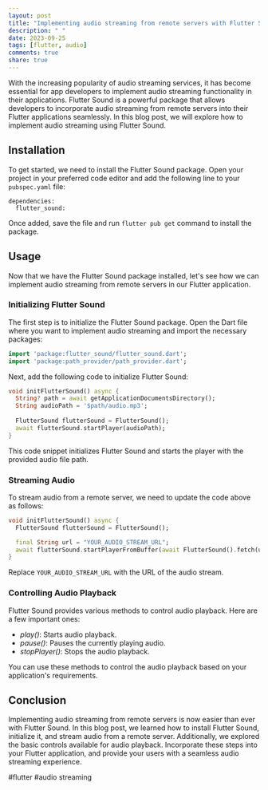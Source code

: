 ```yaml
---
layout: post
title: "Implementing audio streaming from remote servers with Flutter Sound"
description: " "
date: 2023-09-25
tags: [flutter, audio]
comments: true
share: true
---
```


With the increasing popularity of audio streaming services, it has become essential for app developers to implement audio streaming functionality in their applications. Flutter Sound is a powerful package that allows developers to incorporate audio streaming from remote servers into their Flutter applications seamlessly. In this blog post, we will explore how to implement audio streaming using Flutter Sound.

## Installation

To get started, we need to install the Flutter Sound package. Open your project in your preferred code editor and add the following line to your `pubspec.yaml` file:

```
dependencies:
  flutter_sound:
```

Once added, save the file and run `flutter pub get` command to install the package.

## Usage

Now that we have the Flutter Sound package installed, let's see how we can implement audio streaming from remote servers in our Flutter application.

### Initializing Flutter Sound

The first step is to initialize the Flutter Sound package. Open the Dart file where you want to implement audio streaming and import the necessary packages:

```dart
import 'package:flutter_sound/flutter_sound.dart';
import 'package:path_provider/path_provider.dart';
```

Next, add the following code to initialize Flutter Sound:

```dart
void initFlutterSound() async {
  String? path = await getApplicationDocumentsDirectory();
  String audioPath = '$path/audio.mp3';
  
  FlutterSound flutterSound = FlutterSound();
  await flutterSound.startPlayer(audioPath);
}
```

This code snippet initializes Flutter Sound and starts the player with the provided audio file path.

### Streaming Audio

To stream audio from a remote server, we need to update the code above as follows:

```dart
void initFlutterSound() async {
  FlutterSound flutterSound = FlutterSound();

  final String url = "YOUR_AUDIO_STREAM_URL";
  await flutterSound.startPlayerFromBuffer(await FlutterSound().fetch(url),);
}
```

Replace `YOUR_AUDIO_STREAM_URL` with the URL of the audio stream.

### Controlling Audio Playback

Flutter Sound provides various methods to control audio playback. Here are a few important ones:

- *play()*: Starts audio playback.
- *pause()*: Pauses the currently playing audio.
- *stopPlayer()*: Stops the audio playback.

You can use these methods to control the audio playback based on your application's requirements.

## Conclusion

Implementing audio streaming from remote servers is now easier than ever with Flutter Sound. In this blog post, we learned how to install Flutter Sound, initialize it, and stream audio from a remote server. Additionally, we explored the basic controls available for audio playback. Incorporate these steps into your Flutter application, and provide your users with a seamless audio streaming experience.

#flutter #audio streaming